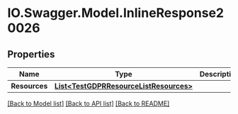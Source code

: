 # IO.Swagger.Model.InlineResponse20026
## Properties

Name | Type | Description | Notes
------------ | ------------- | ------------- | -------------
**Resources** | [**List&lt;TestGDPRResourceListResources&gt;**](TestGDPRResourceListResources.md) |  | [optional] 

[[Back to Model list]](../README.md#documentation-for-models) [[Back to API list]](../README.md#documentation-for-api-endpoints) [[Back to README]](../README.md)

